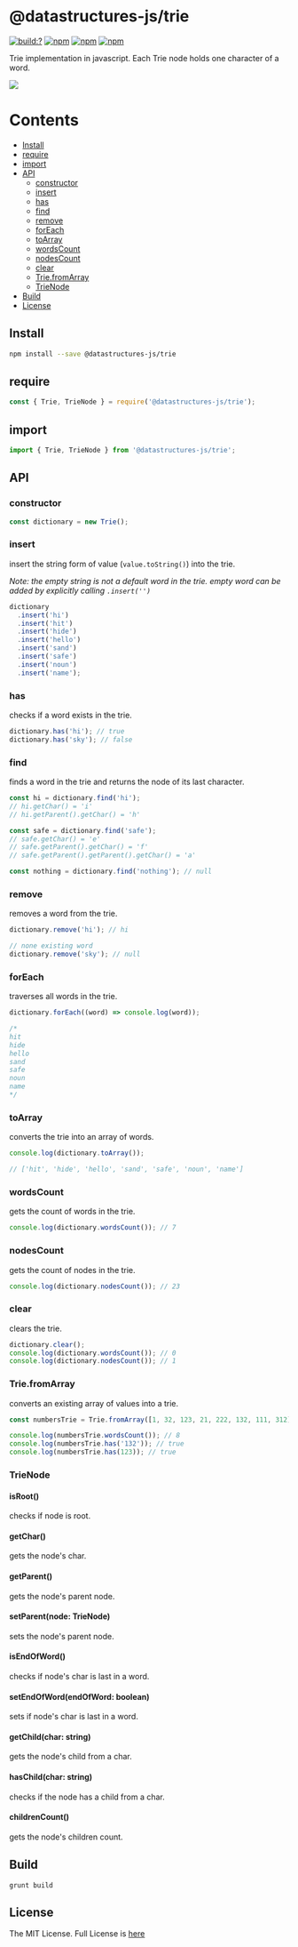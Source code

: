 # @datastructures-js/trie

[![build:?](https://travis-ci.org/datastructures-js/trie.svg?branch=master)](https://travis-ci.org/datastructures-js/trie) 
[![npm](https://img.shields.io/npm/v/@datastructures-js/trie.svg)](https://www.npmjs.com/package/@datastructures-js/trie)
[![npm](https://img.shields.io/npm/dm/@datastructures-js/trie.svg)](https://www.npmjs.com/package/@datastructures-js/trie) [![npm](https://img.shields.io/badge/node-%3E=%206.0-blue.svg)](https://www.npmjs.com/package/@datastructures-js/trie)

Trie implementation in javascript. Each Trie node holds one character of a word.

<img src="https://user-images.githubusercontent.com/6517308/121813242-859a9700-cc6b-11eb-99c0-49e5bb63005b.jpg">

# Contents
* [Install](#install)
* [require](#require)
* [import](#import)
* [API](#api)
  * [constructor](#constructor)
  * [insert](#insert)
  * [has](#has)
  * [find](#find)
  * [remove](#remove)
  * [forEach](#foreach)
  * [toArray](#toarray)
  * [wordsCount](#wordsCount)
  * [nodesCount](#nodesCount)
  * [clear](#clear)
  * [Trie.fromArray](#triefromarray)
  * [TrieNode](#trienode)
 * [Build](#build)
 * [License](#license)

## Install

```sh
npm install --save @datastructures-js/trie
```

## require

```js
const { Trie, TrieNode } = require('@datastructures-js/trie');
```

## import

```js
import { Trie, TrieNode } from '@datastructures-js/trie';
```

## API

### constructor

```js
const dictionary = new Trie();
```

### insert
insert the string form of value (`value.toString()`) into the trie.

*Note: the empty string is not a default word in the trie. empty word can be added by explicitly calling `.insert('')`*

```js
dictionary
  .insert('hi')
  .insert('hit')
  .insert('hide')
  .insert('hello')
  .insert('sand')
  .insert('safe')
  .insert('noun')
  .insert('name');
```

### has
checks if a word exists in the trie.

```js
dictionary.has('hi'); // true
dictionary.has('sky'); // false
```

### find
finds a word in the trie and returns the node of its last character.

```js
const hi = dictionary.find('hi');
// hi.getChar() = 'i'
// hi.getParent().getChar() = 'h'

const safe = dictionary.find('safe');
// safe.getChar() = 'e'
// safe.getParent().getChar() = 'f'
// safe.getParent().getParent().getChar() = 'a'

const nothing = dictionary.find('nothing'); // null
```

### remove
removes a word from the trie.

```js
dictionary.remove('hi'); // hi

// none existing word
dictionary.remove('sky'); // null
```

### forEach
traverses all words in the trie.

```js
dictionary.forEach((word) => console.log(word));

/*
hit
hide
hello
sand
safe
noun
name
*/
```

### toArray
converts the trie into an array of words.

```js
console.log(dictionary.toArray());

// ['hit', 'hide', 'hello', 'sand', 'safe', 'noun', 'name']
```

### wordsCount
gets the count of words in the trie.

```js
console.log(dictionary.wordsCount()); // 7
```

### nodesCount
gets the count of nodes in the trie.

```js
console.log(dictionary.nodesCount()); // 23
```

### clear
clears the trie.

```js
dictionary.clear();
console.log(dictionary.wordsCount()); // 0
console.log(dictionary.nodesCount()); // 1
```

### Trie.fromArray
converts an existing array of values into a trie.

```js
const numbersTrie = Trie.fromArray([1, 32, 123, 21, 222, 132, 111, 312]);

console.log(numbersTrie.wordsCount()); // 8
console.log(numbersTrie.has('132')); // true
console.log(numbersTrie.has(123)); // true
```

### TrieNode

#### isRoot()
checks if node is root.

#### getChar()
gets the node's char.

#### getParent()
gets the node's parent node.

#### setParent(node: TrieNode)
sets the node's parent node.

#### isEndOfWord()
checks if node's char is last in a word.

#### setEndOfWord(endOfWord: boolean)
sets if node's char is last in a word.

#### getChild(char: string)
gets the node's child from a char.

#### hasChild(char: string)
checks if the node has a child from a char.

#### childrenCount()
gets the node's children count.

## Build
```
grunt build
```

## License
The MIT License. Full License is [here](https://github.com/datastructures-js/trie/blob/master/LICENSE)
